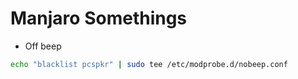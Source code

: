 # Manjaro Somethings

- Off beep

```Bash
echo "blacklist pcspkr" | sudo tee /etc/modprobe.d/nobeep.conf
```
